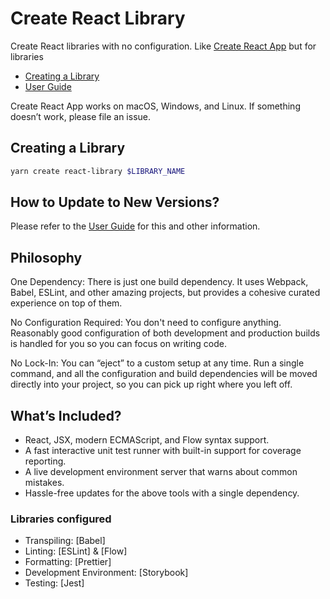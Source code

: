 # Create React Library

Create React libraries with no configuration. Like [Create React App](https://github.com/facebook/create-react-app) but for libraries

* [Creating a Library](#creaing-a-library)
* [User Guide]

Create React App works on macOS, Windows, and Linux.
If something doesn’t work, please file an issue.

## Creating a Library

```bash
yarn create react-library $LIBRARY_NAME
```

## How to Update to New Versions?

Please refer to the [User Guide] for this and other information.

## Philosophy

One Dependency: There is just one build dependency. It uses Webpack, Babel, ESLint, and other amazing projects, but provides a cohesive curated experience on top of them.

No Configuration Required: You don't need to configure anything. Reasonably good configuration of both development and production builds is handled for you so you can focus on writing code.

No Lock-In: You can “eject” to a custom setup at any time. Run a single command, and all the configuration and build dependencies will be moved directly into your project, so you can pick up right where you left off.

## What’s Included?

* React, JSX, modern ECMAScript, and Flow syntax support.
* A fast interactive unit test runner with built-in support for coverage reporting.
* A live development environment server that warns about common mistakes.
* Hassle-free updates for the above tools with a single dependency.

### Libraries configured

* Transpiling: [Babel]
* Linting: [ESLint] & [Flow]
* Formatting: [Prettier]
* Development Environment: [Storybook]
* Testing: [Jest]

[user guide]: https://github.com/iddan/create-react-library/blob/master/packages/react-library-scripts/template/readme.md
